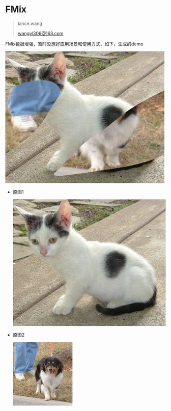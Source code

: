 # FMix

> lance.wang
>
> wangyl306@163.com

FMix数据增强，暂时没想好应用场景和使用方式，如下，生成的demo

![](./fmix.jpg)

+ 原图1

  ![](./data/cat.jpg)

+ 原图2

  ![](./data/dog.jpg)

